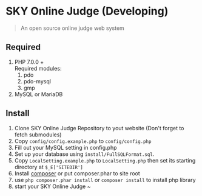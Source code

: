 SKY Online Judge (Developing)
=================
>An open source online judge web system 

Required
-------------
1. PHP 7.0.0 +<br>
   Required modules:
   1. pdo
   2. pdo-mysql
   3. gmp
2. MySQL or MariaDB

Install
-------------
1. Clone SKY Online Judge Repository to yout website (Don't forget to fetch submodules)
2. Copy `config/config.example.php` to `config/config.php`
3. Fill out your MySQL setting in config.php
4. Set up your database using `install/FullSQLFormat.sql`.
5. Copy `LocalSetting.example.php` to `LocalSetting.php` then set its starting directory at `$_E['SITEDIR']`
7. Install [composer](https://getcomposer.org/) or put composer.phar to site root
8. use `php composer.phar install` or `composer install` to install php library
6. start your SKY Online Judge ~
